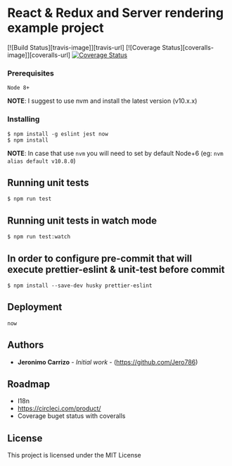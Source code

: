 # React & Redux and Server rendering example project

[![Build Status][travis-image]][travis-url] [![Coverage Status][coveralls-image]][coveralls-url]
[![Coverage Status](https://coveralls.io/repos/github/Jero786/react-redux-next-example/badge.svg?branch=master)](https://coveralls.io/github/Jero786/react-redux-next-example?branch=master)

### Prerequisites

`Node 8+`

**NOTE**:
I suggest to use nvm and install the latest version (v10.x.x)

### Installing

```
$ npm install -g eslint jest now
$ npm install
```
**NOTE**:
In case that use `nvm` you will need to set by default  Node+6 (eg: `nvm alias default v10.8.0`)

## Running unit tests
```
$ npm run test
```
## Running unit tests in watch mode
```
$ npm run test:watch
```
## In order to configure pre-commit that will execute prettier-eslint & unit-test before commit
```
$ npm install --save-dev husky prettier-eslint
```
## Deployment

```
now
```

## Authors

* **Jeronimo Carrizo** - *Initial work* - (https://github.com/Jero786)

## Roadmap

* I18n
* https://circleci.com/product/
* Coverage buget status with coveralls


## License

This project is licensed under the MIT License
